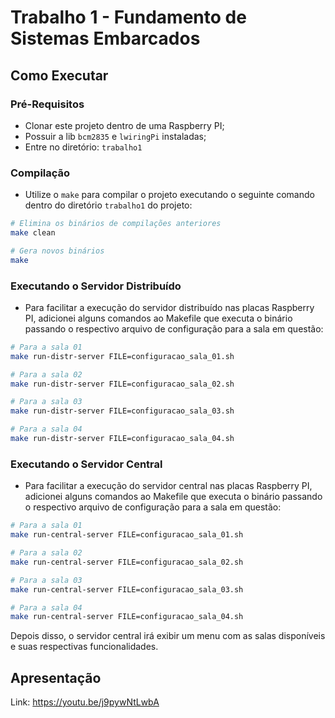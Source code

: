 # Trabalho 1 - Fundamento de Sistemas Embarcados

## Como Executar

### Pré-Requisitos

- Clonar este projeto dentro de uma Raspberry PI;
- Possuir a lib `bcm2835` e `lwiringPi` instaladas;
- Entre no diretório: `trabalho1`

### Compilação

- Utilize o `make` para compilar o projeto executando o seguinte comando dentro do diretório `trabalho1` do projeto:

```bash
# Elimina os binários de compilações anteriores
make clean

# Gera novos binários
make
```

### Executando o Servidor Distribuído

- Para facilitar a execução do servidor distribuído nas placas Raspberry PI, adicionei alguns comandos ao Makefile que executa o binário passando o respectivo arquivo de configuração para a sala em questão:

```bash
# Para a sala 01 
make run-distr-server FILE=configuracao_sala_01.sh

# Para a sala 02
make run-distr-server FILE=configuracao_sala_02.sh

# Para a sala 03 
make run-distr-server FILE=configuracao_sala_03.sh

# Para a sala 04
make run-distr-server FILE=configuracao_sala_04.sh
```

### Executando o Servidor Central

- Para facilitar a execução do servidor central nas placas Raspberry PI, adicionei alguns comandos ao Makefile que executa o binário passando o respectivo arquivo de configuração para a sala em questão:

```bash
# Para a sala 01 
make run-central-server FILE=configuracao_sala_01.sh

# Para a sala 02
make run-central-server FILE=configuracao_sala_02.sh

# Para a sala 03 
make run-central-server FILE=configuracao_sala_03.sh

# Para a sala 04
make run-central-server FILE=configuracao_sala_04.sh
```

Depois disso, o servidor central irá exibir um menu com as salas disponíveis e suas respectivas funcionalidades.

## Apresentação

Link: <https://youtu.be/j9pywNtLwbA>
